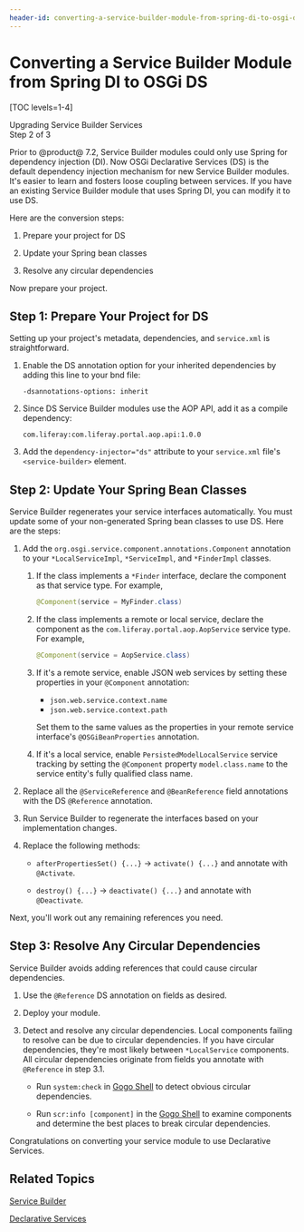 ```yaml
---
header-id: converting-a-service-builder-module-from-spring-di-to-osgi-ds
---
```


# Converting a Service Builder Module from Spring DI to OSGi DS

[TOC levels=1-4]

<div class="learn-path-step">
    <p>Upgrading Service Builder Services<br>Step 2 of 3</p>
</div>

Prior to @product@ 7.2, Service Builder modules could only use Spring for
dependency injection (DI). Now OSGi Declarative Services (DS) is the default
dependency injection mechanism for new Service Builder modules. It's easier to
learn and fosters loose coupling between services. If you have an existing
Service Builder module that uses Spring DI, you can modify it to use DS. 

Here are the conversion steps:

1.  Prepare your project for DS 

2.  Update your Spring bean classes 

3.  Resolve any circular dependencies 

Now prepare your project. 

## Step 1: Prepare Your Project for DS 

Setting up your project's metadata, dependencies, and `service.xml` is
straightforward. 

1.  Enable the DS annotation option for your inherited dependencies by adding 
    this line to your bnd file:

    ```
    -dsannotations-options: inherit
    ```
    
2.  Since DS Service Builder modules use the AOP API, add it as a compile 
    dependency: 

    ```
    com.liferay:com.liferay.portal.aop.api:1.0.0
    ```

3.  Add the `dependency-injector="ds"` attribute to your `service.xml` file's 
    `<service-builder>` element. 

## Step 2: Update Your Spring Bean Classes

Service Builder regenerates your service interfaces automatically. You must
update some of your non-generated Spring bean classes to use DS. Here are the
steps: 

1.  Add the `org.osgi.service.component.annotations.Component` annotation to
    your `*LocalServiceImpl`, `*ServiceImpl`, and `*FinderImpl` classes. 

    1.  If the class implements a `*Finder` interface, declare the component as 
        that service type. For example,

        ```java
        @Component(service = MyFinder.class) 
        ```
    
    2.  If the class implements a remote or local service, declare the component
        as the `com.liferay.portal.aop.AopService` service type. For example,

        ```java
        @Component(service = AopService.class)
        ```

    3.  If it's a remote service, enable JSON web services by setting these 
        properties in your `@Component` annotation:

        -   `json.web.service.context.name`
        -   `json.web.service.context.path`
    
        Set them to the same values as the properties in your remote service
        interface's `@OSGiBeanProperties` annotation. 
    
    4.  If it's a local service, enable `PersistedModelLocalService` service 
        tracking by setting the `@Component` property `model.class.name` to the
        service entity's fully qualified class name. 

2.  Replace all the `@ServiceReference` and `@BeanReference` field annotations 
    with the DS `@Reference` annotation. 
    
3.  Run Service Builder to regenerate the interfaces based on your 
    implementation changes. 

    <!--Add back link to 'Run Service Builder' once running-service-builder article is available-->

4.  Replace the following methods:

    -   `afterPropertiesSet() {...}` &rarr; `activate() {...}` and annotate with
        `@Activate`.

    -   `destroy() {...}` &rarr; `deactivate() {...}` and annotate with 
        `@Deactivate`. 

Next, you'll work out any remaining references you need. 

## Step 3: Resolve Any Circular Dependencies

Service Builder avoids adding references that could cause circular
dependencies.
    
1.  Use the `@Reference` DS annotation on fields as desired. 

2.  Deploy your module. 

3.  Detect and resolve any circular dependencies. Local components failing to 
    resolve can be due to circular dependencies. If you have circular
    dependencies, they're most likely between `*LocalService` components. All
    circular dependencies originate from fields you annotate with `@Reference`
    in step 3.1. 

    - Run `system:check` in
      [Gogo Shell](/docs/7-2/customization/-/knowledge_base/c/using-the-felix-gogo-shell)
      to detect obvious circular dependencies.
    
    - Run `scr:info [component]` in the
      [Gogo Shell](/docs/7-2/customization/-/knowledge_base/c/using-the-felix-gogo-shell)
      to examine components and determine the best places to break circular
      dependencies.

Congratulations on converting your service module to use Declarative Services. 

## Related Topics 

[Service Builder](/docs/7-2/appdev/-/knowledge_base/a/service-builder)

[Declarative Services](/docs/7-2/frameworks/-/knowledge_base/f/declarative-services)
